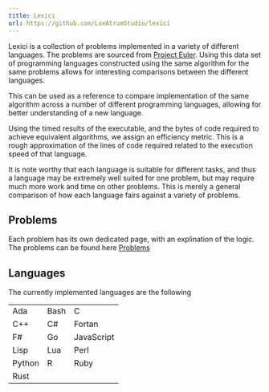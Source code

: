 ```yaml
---
title: Lexici
url: https://github.com/LuxAtrumStudio/lexici
---
```


Lexici is a collection of problems implemented in a variety of different
languages. The problems are sourced from [Project
Euler](https://projecteuler.net/). Using this data set of programming languages
constructed using the same algorithm for the same problems allows for
interesting comparisons between the different languages.

This can be used as a reference to compare implementation of the same algorithm
across a number of different programming languages, allowing for better
understanding of a new language.

Using the timed results of the executable, and the bytes of code required to
achieve equivalent algorithms, we assign an efficiency metric. This is a rough
approximation of the lines of code required related to the execution speed of
that language.

It is note worthy that each language is suitable for different tasks, and thus
a language may be extremely well suited for one problem, but may require much
more work and time on other problems. This is merely a general comparison of
how each language fairs against a variety of problems.

## Problems ##

Each problem has its own dedicated page, with an explination of the logic.
The problems can be found here
[Problems](./lexici/)

## Languages ##

The currently implemented languages are the following

|        |      |            |
| ---    | ---  | ---        |
| Ada    | Bash | C          |
| C++    | C#   | Fortan     |
| F#     | Go   | JavaScript |
| Lisp   | Lua  | Perl       |
| Python | R    | Ruby       |
| Rust   |      |            |
